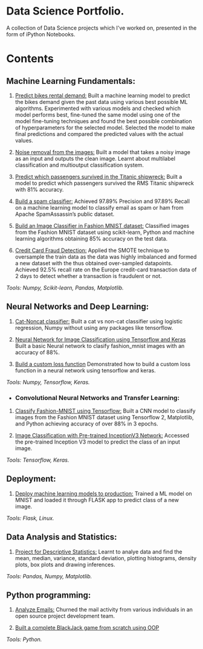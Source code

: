 # Data Science Portfolio.
A collection of Data Science projects which I've worked on, presented in the form of iPython Notebooks.


# Contents
## Machine Learning Fundamentals:

1. [Predict bikes rental demand:](https://github.com/pranav182/data_science_portfolio/blob/main/project_bike_rental_forecasting_basic.ipynb)
Built a machine learning model to predict the bikes demand given the past data using various best possible ML algorithms. Experimented with various models and checked which model performs best, fine-tuned the same model using one of the model fine-tuning techniques and found the best possible combination of hyperparameters for the selected model. Selected the model to make final predictions and compared the predicted values with the actual values.

2. [Noise removal from the images:](https://github.com/pranav182/data_science_portfolio/blob/main/noise_removal_from_images.ipynb)
Built a model that takes a noisy image as an input and outputs the clean image. Learnt about multilabel classification and multioutput classification system.

3. [Predict which passengers survived in the Titanic shipwreck:](https://github.com/pranav182/data_science_portfolio/blob/main/predicting_passenger_survival_in_titanic_shipwreck.ipynb)
Built a model to predict which passengers survived the RMS Titanic shipwreck with 81% accuracy.

4. [Build a spam classifier:](https://github.com/pranav182/data_science_portfolio/blob/main/building_spam_classifier.ipynb)
Achieved 97.89%  Precision and 97.89% Recall on a machine learning model to classify email as spam or ham from Apache SpamAssassin’s public dataset.

6. [Build an Image Classifier in Fashion MNIST dataset:](https://github.com/pranav182/data_science_portfolio/blob/main/project_fashion_mnist_ML.ipynb)
Classified images from the Fashion MNIST dataset using scikit-learn, Python and machine learning algorithms obtaining 85% accuracy on the test data.

7. [Credit Card Fraud Detection:](https://github.com/pranav182/data_science_portfolio/blob/main/credit_card_fraud_detection.ipynb)
Applied the SMOTE technique to oversample the train data as the data was highly imbalanced and formed a new dataset with the thus obtained over-sampled datapoints. Achieved 92.5% recall rate on the Europe credit-card transaction data of 2 days to detect whether a transaction is fraudulent or not.

*Tools: Numpy, Scikit-learn, Pandas, Matplotlib.*

## Neural Networks and Deep Learning:

1. [Cat-Noncat classifier:](https://github.com/pranav182/data_science_portfolio/blob/main/build_an_image_classifier_with_numpy_cats_vs_noncats.ipynb)
Built a cat vs non-cat classifier using logistic regression, Numpy without using any packages like tensorflow.

2. [Neural Network for Image Classification using Tensorflow and Keras](https://github.com/pranav182/data_science_portfolio/blob/main/building_an_image_classifier.ipynb)
Built a basic Neural network to clasify fashion_mnist images with an accuracy of 88%.

3. [Build a custom loss function](https://github.com/pranav182/data_science_portfolio/blob/main/working_with_custom_loss_function.ipynb)
Demonstrated how to build a custom loss function in a neural network using tensorflow and keras.

*Tools: Numpy, Tensorflow, Keras.*

- ### Convolutional Neural Networks and Transfer Learning:

1. [Classify Fashion-MNIST using Tensorflow:](https://github.com/pranav182/data_science_portfolio/blob/main/building_a_cnn_classifier_using_tensorflow_2_for_mnist_fashion_dataset.ipynb)
Built a CNN model to classify images from the Fashion MNIST dataset using Tensorflow 2, Matplotlib, and Python achieving accuracy of over 88% in 3 epochs.

2. [Image Classification with Pre-trained InceptionV3 Network:](https://github.com/pranav182/data_science_portfolio/blob/main/image_classification_with_pretrained_inception_network.ipynb)
Accessed the pre-trained Inception V3 model to predict the class of an input image.

*Tools: Tensorflow, Keras.*

## Deployment:

1. [Deploy machine learning models to production:](https://github.com/pranav182/deployment_ML)
Trained a ML model on MNIST and loaded it through FLASK app to predict class of a new image.

*Tools: Flask, Linux.*

## Data Analysis and Statistics:

1. [Project for Descriptive Statistics:](https://github.com/pranav182/data_science_portfolio/blob/main/Descriptive_Analysis.ipynb)
Learnt to analye data and find the mean, median, variance, standard deviation, plotting histograms, density plots, box plots and drawing inferences.

*Tools: Pandas, Numpy, Matplotlib.*

## Python programming:

1. [Analyze Emails:](https://github.com/pranav182/data_science_portfolio/blob/main/python_project_churn_emails.ipynb)
Churned the mail activity from various individuals in an open source project development team.

2. [Built a complete BlackJack game from scratch using OOP](https://github.com/pranav182/data_science_portfolio/blob/main/01-Milestone%20Project%202%20-%20Assignment.ipynb)

*Tools: Python.*
